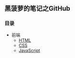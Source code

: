 ## 黑菠萝的笔记之GitHub

### 目录

- 前端
  - [HTML](docs/01-HTML.md)
  - [CSS](docs/02-CSS.md)
  - [JavaScript](docs/03-JavaScript.md)

